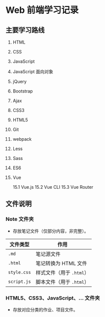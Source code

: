 # Web 前端学习记录

## 主要学习路线

01. HTML
02. CSS
03. JavaScript
04. JavaScript 面向对象
05. jQuery
06. Bootstrap
07. Ajax
08. CSS3
09. HTML5
10. Git
11. webpack
12. Less
13. Sass
14. ES6
15. Vue

    15.1 Vue.js
    15.2 Vue CLI
    15.3 Vue Router

## 文件说明

### Note 文件夹

- 存放笔记文件（仅部分内容，非完整）。

文件类型    | 作用
--------    | ----
`.md`       | 笔记源文件
`.html`     | 笔记转换为 HTML 文件
`style.css` | 样式文件（用于 `.html`）
`script.js` | 脚本文件（用于 `.html`）

### HTML5、CSS3、JavaScript、... 文件夹

- 存放对应分类的作业、项目文件。
